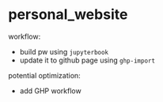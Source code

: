 # personal_website

workflow:
- build pw using ``jupyterbook``
- update it to github page using ``ghp-import``

potential optimization:
- add GHP workflow